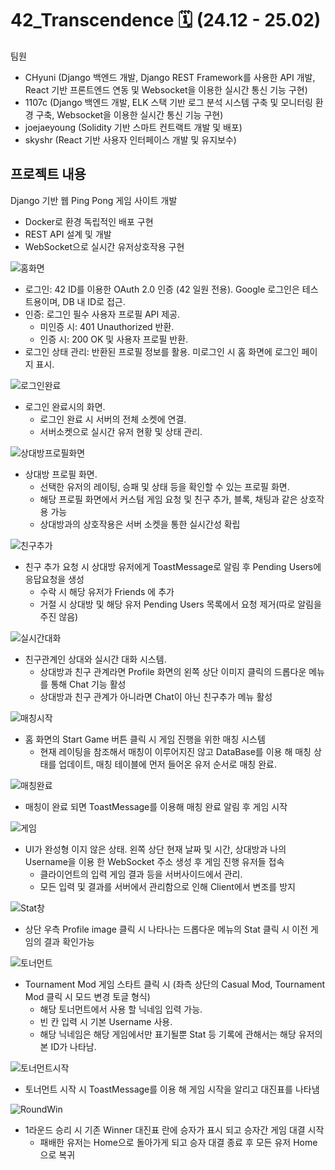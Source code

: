 # 42_Transcendence 🗓️ (24.12 - 25.02)

팀원

* CHyuni (Django 백엔드 개발, Django REST Framework를 사용한 API 개발, React 기반 프론트엔드 연동 및 Websocket을 이용한 실시간 통신 기능 구현)
* 1107c (Django 백엔드 개발, ELK 스택 기반 로그 분석 시스템 구축 및 모니터링 환경 구축, Websocket을 이용한 실시간 통신 기능 구현)
* joejaeyoung (Solidity 기반 스마트 컨트랙트 개발 및 배포)
* skyshr (React 기반 사용자 인터페이스 개발 및 유지보수)

## 프로젝트 내용
Django 기반 웹 Ping Pong 게임 사이트 개발

* Docker로 환경 독립적인 배포 구현
* REST API 설계 및 개발
* WebSocket으로 실시간 유저상호작용 구현


![홈화면](./image/home.png)
<ul>
    <li>로그인: 42 ID를 이용한 OAuth 2.0 인증 (42 일원 전용). Google 로그인은 테스트용이며, DB 내 ID로 접근.</li>
    <li>인증: 로그인 필수 사용자 프로필 API 제공.
        <ul>
            <li>미인증 시: 401 Unauthorized 반환.</li>
            <li>인증 시: 200 OK 및 사용자 프로필 반환.</li>
        </ul>
    </li>
    <li>로그인 상태 관리: 반환된 프로필 정보를 활용. 미로그인 시 홈 화면에 로그인 페이지 표시.</li>
</ul>

![로그인완료](./image/0.png)
<ul>
    <li>로그인 완료시의 화면.
        <ul>
            <li>로그인 완료 시 서버의 전체 소켓에 연결.</li>
            <li>서버소켓으로 실시간 유저 현황 및 상태 관리.</li>
        </ul>
    </li>
</ul>

![상대방프로필화면](./image/1.png)
<ul>
    <li>상대방 프로필 화면.
        <ul>
            <li>선택한 유저의 레이팅, 승패 및 상태 등을 확인할 수 있는 프로필 화면.</li>
            <li>해당 프로필 화면에서 커스텀 게임 요청 및 친구 추가, 블록, 채팅과 같은 상호작용 가능</li>
            <li>상대방과의 상호작용은 서버 소켓을 통한 실시간성 확립</li>
        </ul>
    </li>
</ul>

![친구추가](./image/2.png)
<ul>
    <li>친구 추가 요청 시 상대방 유저에게 ToastMessage로 알림 후 Pending Users에 응답요청을 생성
        <ul>
            <li>수락 시 해당 유저가 Friends 에 추가</li>
            <li>거절 시 상대방 및 해당 유저 Pending Users 목록에서 요청 제거(따로 알림을 주진 않음)</li>
        </ul>
    </li>
</ul>

![실시간대화](./image/3.png)
<ul>
    <li>친구관계인 상대와 실시간 대화 시스템.
        <ul>
            <li>상대방과 친구 관계라면 Profile 화면의 왼쪽 상단 이미지 클릭의 드롭다운 메뉴를 통해 Chat 기능 활성</li>
            <li>상대방과 친구 관계가 아니라면 Chat이 아닌 친구추가 메뉴 활성</li>
        </ul>
    </li>
</ul>

![매칭시작](./image/4.png)
<ul>
    <li>홈 화면의 Start Game 버튼 클릭 시 게임 진행을 위한 매칭 시스템
        <ul>
            <li>현재 레이팅을 참조해서 매칭이 이루어지진 않고 DataBase를 이용 해 매칭 상태를 업데이트, 매칭 테이블에 먼저 들어온 유저 순서로 매칭 완료.</li>
        </ul>
    </li>
</ul>

![매칭완료](./image/5.png)
<ul>
    <li>매칭이 완료 되면 ToastMessage를 이용해 매칭 완료 알림 후 게임 시작</li>
</ul>

![게임](./image/6.png)
<ul>
    <li>UI가 완성형 이지 않은 상태. 왼쪽 상단 현재 날짜 및 시간, 상대방과 나의 Username을 이용 한 WebSocket 주소 생성 후 게임 진행 유저들 접속
        <ul>
            <li>클라이언트의 입력 게임 결과 등을 서버사이드에서 관리.</li>
            <li>모든 입력 및 결과를 서버에서 관리함으로 인해 Client에서 변조를 방지</li>
        </ul>
    </li>
</ul>

![Stat창](./image/7.png)
<ul>
    <li>상단 우측 Profile image 클릭 시 나타나는 드롭다운 메뉴의 Stat 클릭 시 이전 게임의 결과 확인가능</li>
</ul>

![토너먼트](./image/8.png)
<ul>
    <li>Tournament Mod 게임 스타트 클릭 시 (좌측 상단의 Casual Mod, Tournament Mod 클릭 시 모드 변경 토글 형식)
        <ul>
            <li>해당 토너먼트에서 사용 할 닉네임 입력 가능.</li>
            <li>빈 칸 입력 시 기본 Username 사용.</li>
            <li>해당 닉네임은 해당 게임에서만 표기될뿐 Stat 등 기록에 관해서는 해당 유저의 본 ID가 나타남.</li>
        </ul>
    </li>
</ul>

![토너먼트시작](./image/9.png)
<ul>
    <li>토너먼트 시작 시 ToastMessage를 이용 해 게임 시작을 알리고 대진표를 나타냄</li>
</ul>

![RoundWin](./image/10.png)
<ul>
    <li>1라운드 승리 시 기존 Winner 대진표 란에 승자가 표시 되고 승자간 게임 대결 시작
        <ul>
            <li>패배한 유저는 Home으로 돌아가게 되고 승자 대결 종료 후 모든 유저 Home으로 복귀</ul>
        </ul>
    </li>
</ul>